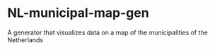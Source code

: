 NL-municipal-map-gen
====================

A generator that visualizes data on a map of the municipalities of the Netherlands
